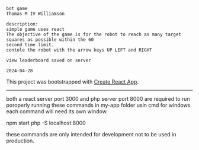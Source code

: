     bot game
    Thomas M IV Williamson
    
    description:
    simple game uses react 
    The objective of the game is for the robot to reach as many target squares as possible within the 60
    second time limit.
    contole the robot with the arrow keys UP LEFT and RIGHT 
    
    view leaderboard saved on server

    2024-04-28

This project was bootstrapped with [Create React App](https://github.com/facebook/create-react-app).

_____________________________

both a react server port 3000 and php server port 8000 are required to run poroperly 
running these commands in my-app folder usin cmd for windows each command will need its own window.

npm start 
php -S localhost:8000

these commands are only intended for development not to be used in production.

